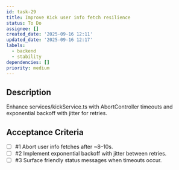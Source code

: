 ```yaml
---
id: task-29
title: Improve Kick user info fetch resilience
status: To Do
assignee: []
created_date: '2025-09-16 12:11'
updated_date: '2025-09-16 12:17'
labels:
  - backend
  - stability
dependencies: []
priority: medium
---
```


## Description

Enhance services/kickService.ts with AbortController timeouts and exponential backoff with jitter for retries.

## Acceptance Criteria
<!-- AC:BEGIN -->
- [ ] #1 Abort user info fetches after ~8–10s.
- [ ] #2 Implement exponential backoff with jitter between retries.
- [ ] #3 Surface friendly status messages when timeouts occur.
<!-- AC:END -->
